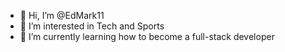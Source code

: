 - 👋 Hi, I’m @EdMark11
- 👀 I’m interested in Tech and Sports
- 🌱 I’m currently learning how to become a full-stack developer

<!---
EdMark11/EdMark11 is a ✨ special ✨ repository because its `README.md` (this file) appears on your GitHub profile.
You can click the Preview link to take a look at your changes.
--->
